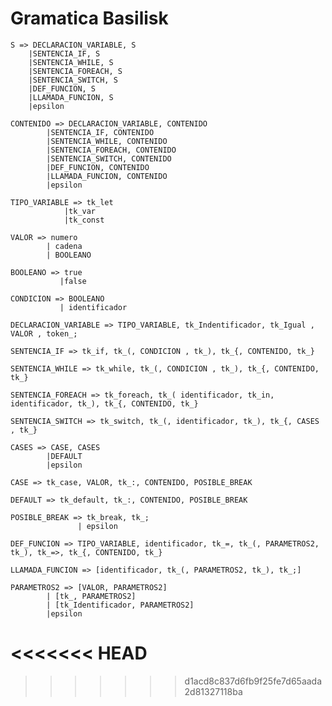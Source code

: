 # Gramatica Basilisk


    S => DECLARACION_VARIABLE, S
        |SENTENCIA_IF, S
        |SENTENCIA_WHILE, S
        |SENTENCIA_FOREACH, S
        |SENTENCIA_SWITCH, S
        |DEF_FUNCION, S
        |LLAMADA_FUNCION, S
        |epsilon

    CONTENIDO => DECLARACION_VARIABLE, CONTENIDO
            |SENTENCIA_IF, CONTENIDO
            |SENTENCIA_WHILE, CONTENIDO
            |SENTENCIA_FOREACH, CONTENIDO
            |SENTENCIA_SWITCH, CONTENIDO
            |DEF_FUNCION, CONTENIDO
            |LLAMADA_FUNCION, CONTENIDO
            |epsilon

    TIPO_VARIABLE => tk_let
                |tk_var
                |tk_const

    VALOR => numero
            | cadena
            | BOOLEANO

    BOOLEANO => true
               |false

    CONDICION => BOOLEANO
               | identificador

    DECLARACION_VARIABLE => TIPO_VARIABLE, tk_Indentificador, tk_Igual , VALOR , token_;

    SENTENCIA_IF => tk_if, tk_(, CONDICION , tk_), tk_{, CONTENIDO, tk_}

    SENTENCIA_WHILE => tk_while, tk_(, CONDICION , tk_), tk_{, CONTENIDO, tk_}

    SENTENCIA_FOREACH => tk_foreach, tk_( identificador, tk_in, identificador, tk_), tk_{, CONTENIDO, tk_}

    SENTENCIA_SWITCH => tk_switch, tk_(, identificador, tk_), tk_{, CASES , tk_}

    CASES => CASE, CASES
            |DEFAULT
            |epsilon

    CASE => tk_case, VALOR, tk_:, CONTENIDO, POSIBLE_BREAK

    DEFAULT => tk_default, tk_:, CONTENIDO, POSIBLE_BREAK

    POSIBLE_BREAK => tk_break, tk_;
                   | epsilon

    DEF_FUNCION => TIPO_VARIABLE, identificador, tk_=, tk_(, PARAMETROS2, tk_), tk_=>, tk_{, CONTENIDO, tk_}

    LLAMADA_FUNCION => [identificador, tk_(, PARAMETROS2, tk_), tk_;]

    PARAMETROS2 => [VALOR, PARAMETROS2]
            | [tk_, PARAMETROS2]
            | [tk_Identificador, PARAMETROS2]
            |epsilon
<<<<<<< HEAD
=======
        
>>>>>>> d1acd8c837d6fb9f25fe7d65aada2d81327118ba
